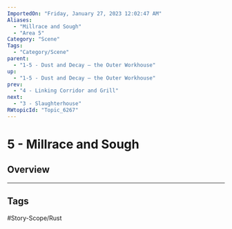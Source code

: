 ```yaml
---
ImportedOn: "Friday, January 27, 2023 12:02:47 AM"
Aliases:
  - "Millrace and Sough"
  - "Area 5"
Category: "Scene"
Tags:
  - "Category/Scene"
parent:
  - "1-5 - Dust and Decay – the Outer Workhouse"
up:
  - "1-5 - Dust and Decay – the Outer Workhouse"
prev:
  - "4 - Linking Corridor and Grill"
next:
  - "3 - Slaughterhouse"
RWtopicId: "Topic_6267"
---
```

# 5 - Millrace and Sough
## Overview

---
## Tags
#Story-Scope/Rust

